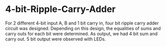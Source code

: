 # 4-bit-Ripple-Carry-Adder
For 2 different 4-bit input A, B and 1 bit carry in, four bit ripple carry adder circuit was designed. Depending on this design, the equalities of sums and carry outs for each bit were determined. As output, we had 4 bit sum and carry out. 5 bit output were observed with LEDs.
